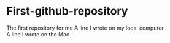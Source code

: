 # First-github-repository
The first repository for me
A line I wrote on my local computer  
A line I wrote on the Mac
